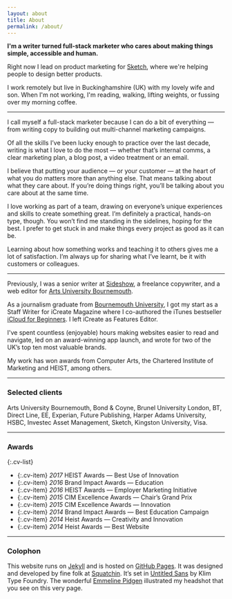 ```yaml
---
layout: about
title: About
permalink: /about/
---
```


**I'm a writer turned full-stack marketer who cares about making things simple, accessible and human.**

Right now I lead on product marketing for [Sketch](https://www.sketch.com), where we're helping people to design better products.

I work remotely but live in Buckinghamshire (UK) with my lovely wife and son. When I'm not working, I'm reading, walking, lifting weights, or fussing over my morning coffee.

---------------

I call myself a full-stack marketer because I can do a bit of everything — from writing copy to building out multi-channel marketing campaigns.

Of all the skills I’ve been lucky enough to practice over the last decade, writing is what I love to do the most — whether that’s internal comms, a clear marketing plan, a blog post, a video treatment or an email.

I believe that putting your audience — or your customer — at the heart of what you do matters more than anything else. That means talking about what they care about. If you’re doing things right, you’ll be talking about you care about at the same time.

I love working as part of a team, drawing on everyone’s unique experiences and skills to create something great. I’m definitely a practical, hands-on type, though. You won’t find me standing in the sidelines, hoping for the best. I prefer to get stuck in and make things every project as good as it can be.

Learning about how something works and teaching it to others gives me a lot of satisfaction. I’m always up for sharing what I’ve learnt, be it with customers or colleagues.

---------------

Previously, I was a senior writer at [Sideshow](https://www.sideshowagency.com/), a freelance copywriter, and a web editor for [Arts University Bournemouth](https://aub.ac.uk/).

As a journalism graduate from [Bournemouth University](https://www.bournemouth.ac.uk/), I got my start as a Staff Writer for iCreate Magazine where I co-authored the iTunes bestseller [iCloud for Beginners](https://itunes.apple.com/us/book/icloud-for-beginners/id497723676?mt=11). I left iCreate as Features Editor.

I've spent countless (enjoyable) hours making websites easier to read and navigate, led on an award-winning app launch, and wrote for two of the UK’s top ten most valuable brands.

My work has won awards from Computer Arts, the Chartered Institute of Marketing and HEIST, among others.

---------------

### Selected clients
Arts University Bournemouth, Bond & Coyne, Brunel University London, BT, Direct Line, EE, Experian, Future Publishing, Harper Adams University, HSBC, Investec Asset Management, Sketch, Kingston University, Visa.

---------------

### Awards

{:.cv-list}
* {:.cv-item} *2017* HEIST Awards — Best Use of Innovation
* {:.cv-item} *2016* Brand Impact Awards — Education
* {:.cv-item} *2016* HEIST Awards — Employer Marketing Initiative
* {:.cv-item} *2015* CIM Excellence Awards — Chair’s Grand Prix
* {:.cv-item} *2015* CIM Excellence Awards — Innovation
* {:.cv-item} *2014* Brand Impact Awards — Best Education Campaign
* {:.cv-item} *2014* Heist Awards — Creativity and Innovation
* {:.cv-item} *2014* Heist Awards — Best Website

---------------

### Colophon

This website runs on [Jekyll](https://www.jekyllrb.com) and is hosted on [GitHub Pages](https://pages.github.com). It was designed and developed by fine folk at [Squatchin](https://www.squatch.in). It’s set in [Untitled Sans](https://klim.co.nz/retail-fonts/untitled-sans/) by Klim Type Foundry. The wonderful [Emmeline Pidgen](http://emmelineillustration.com/) illustrated my headshot that you see on this very page.
